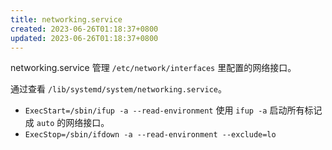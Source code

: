 ```yaml
---
title: networking.service
created: 2023-06-26T01:18:37+0800
updated: 2023-06-26T01:18:37+0800
---
```



networking.service 管理 `/etc/network/interfaces` 里配置的网络接口。

通过查看 `/lib/systemd/system/networking.service`。

- `ExecStart=/sbin/ifup -a --read-environment` 使用 `ifup -a` 启动所有标记成 `auto` 的网络接口。
- `ExecStop=/sbin/ifdown -a --read-environment --exclude=lo`
